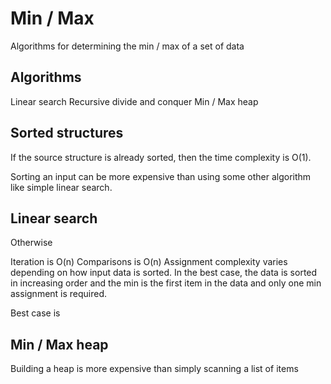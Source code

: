 Min / Max
=========
Algorithms for determining the min / max of a set of data

Algorithms
----------
Linear search
Recursive divide and conquer
Min / Max heap


Sorted structures
-----------------
If the source structure is already sorted, then the time complexity is O(1).

Sorting an input can be more expensive than using some other algorithm like simple linear search.

Linear search
-------------

Otherwise

Iteration is O(n)
Comparisons is O(n)
Assignment complexity varies depending on how input data is sorted.
In the best case, the data is sorted in increasing order and the min is the first item in the data and only one min assignment is required.

Best case is 



Min / Max heap
--------------
Building a heap is more expensive than simply scanning a list of items